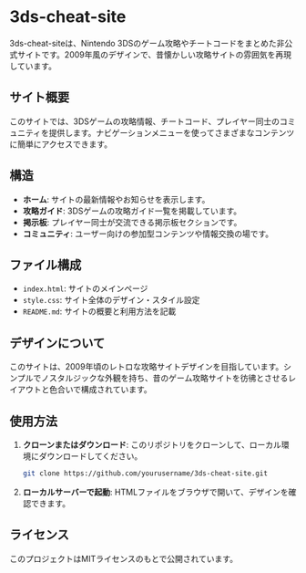 # 3ds-cheat-site

3ds-cheat-siteは、Nintendo 3DSのゲーム攻略やチートコードをまとめた非公式サイトです。2009年風のデザインで、昔懐かしい攻略サイトの雰囲気を再現しています。

## サイト概要

このサイトでは、3DSゲームの攻略情報、チートコード、プレイヤー同士のコミュニティを提供します。ナビゲーションメニューを使ってさまざまなコンテンツに簡単にアクセスできます。

## 構造

- **ホーム**: サイトの最新情報やお知らせを表示します。
- **攻略ガイド**: 3DSゲームの攻略ガイド一覧を掲載しています。
- **掲示板**: プレイヤー同士が交流できる掲示板セクションです。
- **コミュニティ**: ユーザー向けの参加型コンテンツや情報交換の場です。

## ファイル構成

- `index.html`: サイトのメインページ
- `style.css`: サイト全体のデザイン・スタイル設定
- `README.md`: サイトの概要と利用方法を記載

## デザインについて

このサイトは、2009年頃のレトロな攻略サイトデザインを目指しています。シンプルでノスタルジックな外観を持ち、昔のゲーム攻略サイトを彷彿とさせるレイアウトと色合いで構成されています。

## 使用方法

1. **クローンまたはダウンロード**: このリポジトリをクローンして、ローカル環境にダウンロードしてください。
    ```bash
    git clone https://github.com/yourusername/3ds-cheat-site.git
    ```
2. **ローカルサーバーで起動**: HTMLファイルをブラウザで開いて、デザインを確認できます。

## ライセンス

このプロジェクトはMITライセンスのもとで公開されています。
